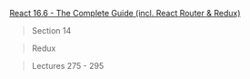 [React 16.6 - The Complete Guide (incl. React Router & Redux)](https://www.udemy.com/react-the-complete-guide-incl-redux/)

> Section 14

> Redux

> Lectures 275 - 295
